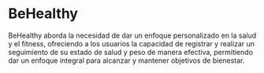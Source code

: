 # BeHealthy

BeHealthy aborda la necesidad de dar un enfoque personalizado en la salud y el fitness, ofreciendo a los usuarios la capacidad de registrar y realizar un seguimiento de su estado de salud y peso de manera efectiva, permitiendo dar un enfoque integral para alcanzar y mantener objetivos de bienestar.






